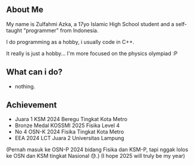 ## About Me

My name is Zulfahmi Azka, a 17yo Islamic High School student and a self-taught "programmer" from Indonesia.

I do programming as a hobby, i usually code in C++.

It really is just a hobby... I'm more focused on the physics olympiad :P

## What can i do?
- nothing.

## Achievement
- Juara 1 KSM 2024 Beregu Tingkat Kota Metro
- Bronze Medal KOSSMI 2025 Fisika Level 4
- No 4 OSN-K 2024 Fisika Tingkat Kota Metro
- EEA 2024 LCT Juara 2 Universitas Lampung

(Pernah masuk ke OSN-P 2024 bidang Fisika dan KSM-P, tapi nggak lolos ke OSN dan KSM tingkat Nasional 😓.)
(I hope 2025 will truly be my year)
